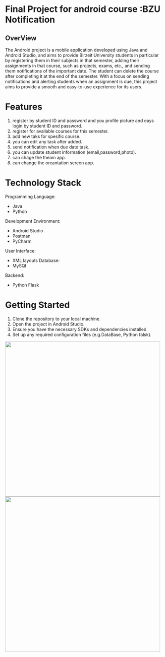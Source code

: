 # Final Project for android course :BZU Notification

## OverView
The Android project is a mobile application developed using Java and Android Studio, and aims to provide Birzeit University students in particular by registering them in their subjects in that semester, adding their assignments in that course, such as projects, exams, etc., and sending them notifications of the important date. The student can delete the course after completing it at the end of the semester. With a focus on sending notifications and alerting students when an assignment is due, this project aims to provide a smooth and easy-to-use experience for its users.


# Features
1. register by student ID and password and you profile picture and eays login by student ID and password.
2. register for available courses for this semester.
3. add new taks for spesific course.
4. you can edit any task after added.
5. send notification when due date task.
6. you can update student information (email,password,photo).
7. can chage the theam app.
8. can change the oreantation screen app.

# Technology Stack
Programming Language:
- Java 
- Python

Development Environment:
- Android Studio 
- Postman
- PyCharm

User Interface: 
- XML layouts
Database: 
- MySQl 

Backend:
- Python Flask

# Getting Started
1. Clone the repository to your local machine.
2. Open the project in Android Studio.
3. Ensure you have the necessary SDKs and dependencies installed.
4. Set up any required configuration files (e.g.DataBase, Python falsk).

<img src="https://github.com/Mohammad-Zaben/BZU-Notification/assets/141401082/35f47c1d-da87-4ea9-83df-deff04caf503" alt="" width=500 > 
<img src="https://github.com/Mohammad-Zaben/BZU-Notification/assets/141401082/35f47c1d-da87-4ea9-83df-deff04caf503" alt="" width=500 >



